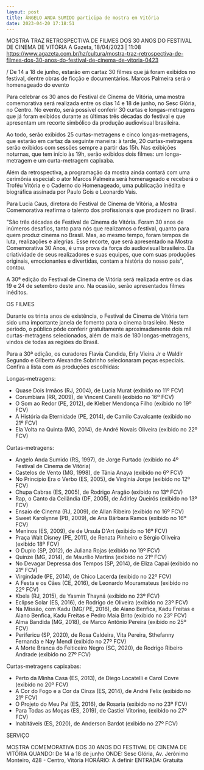 ```yaml
---
layout: post
title: ÂNGELO ANDA SUMIDO participa de mostra em Vitória
date: 2023-04-20 17:18:51
---
```

MOSTRA TRAZ RETROSPECTIVA DE FILMES DOS 30 ANOS DO FESTIVAL DE CINEMA DE VITÓRIA
A Gazeta, 18/04/2023 | 11:08
https://www.agazeta.com.br/hz/cultura/mostra-traz-retrospectiva-de-filmes-dos-30-anos-do-festival-de-cinema-de-vitoria-0423

/ De 14 a 18 de junho, estarão em cartaz 30 filmes que já foram exibidos no festival, dentre obras de ficção e documentários.  Marcos Palmeira será o homenageado do evento

Para celebrar os 30 anos do Festival de Cinema de Vitória, uma mostra comemorativa será realizada entre os dias 14 e 18 de junho, no Sesc Glória, no Centro. No evento, será possível conferir 30 curtas e longas-metragens que já foram exibidos durante as últimas três décadas do festival e que apresentam um recorte simbólico da produção audiovisual brasileira.

Ao todo, serão exibidos 25 curtas-metragens e cinco longas-metragens, que estarão em cartaz da seguinte maneira: à tarde, 20 curtas-metragens serão exibidos com sessões sempre a partir das 15h. Nas exibições noturnas, que tem início às 19h, serão exibidos dois filmes: um longa-metragem e um curta-metragem capixaba.

Além da retrospectiva, a programação da mostra ainda contará com uma cerimônia especial: o ator Marcos Palmeira será homenageado e receberá o Troféu Vitória e o Caderno do Homenageado, uma publicação inédita e biográfica assinada por Paulo Gois e Leonardo Vais. 

Para Lucia Caus, diretora do Festival de Cinema de Vitória, a Mostra Comemorativa reafirma o talento dos profissionais que produzem no Brasil.

"São três décadas de Festival de Cinema de Vitória. Foram 30 anos de inúmeros desafios, tanto para nós que realizamos o festival, quanto para quem produz cinema no Brasil. Mas, ao mesmo tempo, foram tempos de luta, realizações e alegrias. Esse recorte, que será apresentado na Mostra Comemorativa 30 Anos, é uma prova da força do audiovisual brasileiro. Da criatividade de seus realizadores e suas equipes, que com suas produções originais, emocionantes e divertidas, contam a história do nosso país", contou.

A 30ª edição do Festival de Cinema de Vitória será realizada entre os dias 19 e 24 de setembro deste ano. Na ocasião, serão apresentados filmes inéditos.

OS FILMES

Durante os trinta anos de existência, o Festival de Cinema de Vitória tem sido uma importante janela de fomento para o cinema brasileiro. Neste período, o público pôde conferir gratuitamente aproximadamente dois mil curtas-metragens selecionados, além de mais de 180 longas-metragens, vindos de todas as regiões do Brasil.

Para a 30ª edição, os curadores Flavia Candida, Erly Vieira Jr e Waldir Segundo e Gilberto Alexandre Sobrinho selecionaram peças especiais. Confira a lista com as produções escolhidas:

Longas-metragens:

* Quase Dois Irmãos (RJ, 2004), de Lucia Murat (exibido no 11º FCV)
* Corumbiara (RR, 2009), de Vincent Carelli (exibido no 16º FCV)
* O Som ao Redor (PE, 2012), de Kleber Mendonça Filho (exibido no 19º FCV)
* A História da Eternidade (PE, 2014), de Camilo Cavalcante (exibido no 21º FCV)
* Ela Volta na Quinta (MG, 2014), de André Novais Oliveira (exibido no 22º FCV)

Curtas-metragens:

* Angelo Anda Sumido (RS, 1997), de Jorge Furtado (exibido no 4º Festival de Cinema de Vitória)
* Castelos de Vento (MG, 1998), de Tânia Anaya (exibido no 6º FCV)
* No Princípio Era o Verbo (ES, 2005), de Virgínia Jorge (exibido no 12º FCV)
* Chupa Cabras (ES, 2005), de Rodrigo Aragão (exibido no 13º FCV)
* Rap, o Canto da Ceilândia (DF, 2005), de Adirley Queirós (exibido no 13º FCV)
* Ensaio de Cinema (RJ, 2009), de Allan Ribeiro (exibido no 16º FCV)
* Sweet Karolynne (PB, 2009), de Ana Bárbara Ramos (exibido no 16º FCV)
* Meninos (ES, 2009), de de Ursula D'Art (exibido no 16º FCV)
* Praça Walt Disney (PE, 2011), de Renata Pinheiro e Sérgio Oliveira (exibido 18º FCV)
* O Duplo (SP, 2012), de Juliana Rojas (exibido no 19º FCV)
* Quinze (MG, 2014), de Maurílio Martins (exibido no 21º FCV)
* No Devagar Depressa dos Tempos (SP, 2014), de Eliza Capai (exibido no 21º FCV)
* Virgindade (PE, 2014), de Chico Lacerda (exibido no 22º FCV)
* A Festa e os Cães (CE, 2016), de Leonardo Mouramateus (exibido no 22º FCV)
* Kbela (RJ, 2015), de Yasmin Thayná (exibido no 23º FCV)
* Eclipse Solar (ES, 2016), de Rodrigo de Oliveira (exibido no 23º FCV)
* Na Missão, com Kadu (MG/ PE, 2016), de Aiano Benfica, Kadu Freitas e Aiano Benfica, Kadu Freitas e Pedro Maia Brito (exibido no 23º FCV)
* Alma Bandida (MG, 2018), de Marco Antônio Pereira (exibido no 25º FCV)
* Perifericu (SP, 2020), de Rosa Caldeira, Vita Pereira, Sthefanny Fernanda e Nay Mendl (exibido no 27º FCV)
* A Morte Branca do Feiticeiro Negro (SC, 2020), de Rodrigo Ribeiro Andrade (exibido no 27º FCV)

Curtas-metragens capixabas:

* Perto da Minha Casa (ES, 2013), de Diego Locatelli e Carol Covre (exibido no 20º FCV)
* A Cor do Fogo e a Cor da Cinza (ES, 2014), de André Felix (exibido no 21º FCV)
* O Projeto do Meu Pai (ES, 2016), de Rosaria (exibido no no 23º FCV)
* Para Todas as Moças (ES, 2019), de Castiel Vitorino, (exibido no 27º FCV)
* Inabitáveis (ES, 2020), de Anderson Bardot (exibido no 27º FCV)

SERVIÇO

MOSTRA COMEMORATIVA DOS 30 ANOS DO FESTIVAL DE CINEMA DE VITÓRIA
QUANDO: De 14 a 18 de junho
ONDE: Sesc Glória, Av. Jerônimo Monteiro, 428 - Centro, Vitória
HORÁRIO: A definir
ENTRADA: Gratuita